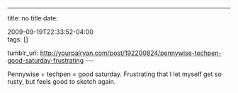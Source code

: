 ---
title: no title
date:

 2009-09-19T22:33:52-04:00  
tags:  []

tumblr_url:
http://yourpalryan.com/post/192200824/pennywise-techpen-good-saturday-frustrating
\-\--

Pennywise + techpen = good saturday. Frustrating that I let myself get
so rusty, but feels good to sketch again.
